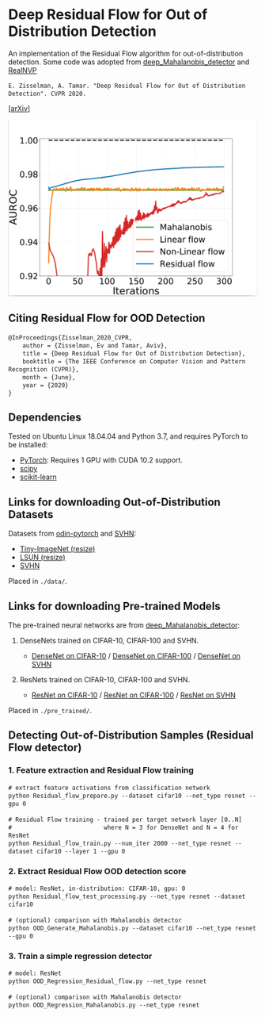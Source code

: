 # Deep Residual Flow for Out of Distribution Detection
An implementation of the Residual Flow algorithm for out-of-distribution detection. 
Some code was adopted from [deep_Mahalanobis_detector](https://github.com/pokaxpoka/deep_Mahalanobis_detector) and [RealNVP](https://github.com/tensorflow/models/tree/master/research/real_nvp)
```
E. Zisselman, A. Tamar. "Deep Residual Flow for Out of Distribution Detection". CVPR 2020.
``` 
\[[arXiv](https://arxiv.org/abs/2001.05419)\]

![AUROC vs iterations](./figures/AUROC_vs_iterations.png)

## Citing Residual Flow for OOD Detection 
```
@InProceedings{Zisselman_2020_CVPR,
    author = {Zisselman, Ev and Tamar, Aviv},
    title = {Deep Residual Flow for Out of Distribution Detection},
    booktitle = {The IEEE Conference on Computer Vision and Pattern Recognition (CVPR)},
    month = {June},
    year = {2020}
}
```

## Dependencies
Tested on Ubuntu Linux 18.04.04 and Python 3.7, and requires PyTorch to be installed:

* [PyTorch](http://pytorch.org/): Requires 1 GPU with CUDA 10.2 support.
* [scipy](https://github.com/scipy/scipy)
* [scikit-learn](http://scikit-learn.org/stable/)

## Links for downloading Out-of-Distribution Datasets
Datasets from [odin-pytorch](https://github.com/facebookresearch/odin) and [SVHN](http://ufldl.stanford.edu/housenumbers/):

* [Tiny-ImageNet (resize)](https://www.dropbox.com/s/kp3my3412u5k9rl/Imagenet_resize.tar.gz)
* [LSUN (resize)](https://www.dropbox.com/s/moqh2wh8696c3yl/LSUN_resize.tar.gz)
* [SVHN](http://ufldl.stanford.edu/housenumbers/)

Placed in `./data/`.

## Links for downloading Pre-trained Models
The pre-trained neural networks are from [deep_Mahalanobis_detector](https://github.com/pokaxpoka/deep_Mahalanobis_detector):  
1. DenseNets trained on CIFAR-10, CIFAR-100 and SVHN.
    * [DenseNet on CIFAR-10](https://www.dropbox.com/s/pnbvr16gnpyr1zg/densenet_cifar10.pth?dl=0) / [DenseNet on CIFAR-100](https://www.dropbox.com/s/7ur9qo81u30od36/densenet_cifar100.pth?dl=0) / [DenseNet on SVHN](https://www.dropbox.com/s/9ol1h2tb3xjdpp1/densenet_svhn.pth?dl=0)  
      
2. ResNets trained on CIFAR-10, CIFAR-100 and SVHN.
    * [ResNet on CIFAR-10](https://www.dropbox.com/s/ynidbn7n7ccadog/resnet_cifar10.pth?dl=0) / [ResNet on CIFAR-100](https://www.dropbox.com/s/yzfzf4bwqe4du6w/resnet_cifar100.pth?dl=0) / [ResNet on SVHN](https://www.dropbox.com/s/uvgpgy9pu7s9ps2/resnet_svhn.pth?dl=0)

Placed in `./pre_trained/`.

## Detecting Out-of-Distribution Samples (Residual Flow detector)

### 1. Feature extraction and Residual Flow training 
```
# extract feature activations from classification network 
python Residual_flow_prepare.py --dataset cifar10 --net_type resnet --gpu 0

# Residual Flow training - trained per target network layer [0..N]
#                          where N = 3 for DenseNet and N = 4 for ResNet 
python Residual_flow_train.py --num_iter 2000 --net_type resnet --dataset cifar10 --layer 1 --gpu 0
```

### 2. Extract Residual Flow OOD detection score
```
# model: ResNet, in-distribution: CIFAR-10, gpu: 0
python Residual_flow_test_processing.py --net_type resnet --dataset cifar10

# (optional) comparison with Mahalanobis detector
python OOD_Generate_Mahalanobis.py --dataset cifar10 --net_type resnet --gpu 0
```

### 3. Train a simple regression detector
```
# model: ResNet
python OOD_Regression_Residual_flow.py --net_type resnet

# (optional) comparison with Mahalanobis detector
python OOD_Regression_Mahalanobis.py --net_type resnet
```



